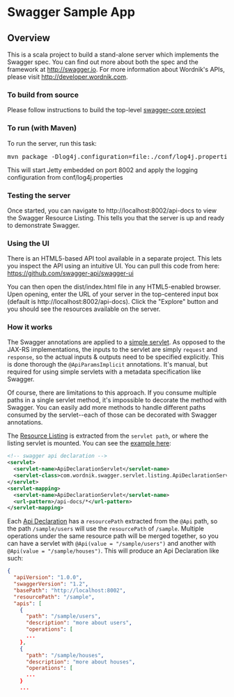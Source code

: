 # Swagger Sample App

## Overview
This is a scala project to build a stand-alone server which implements the Swagger spec.  You can find out 
more about both the spec and the framework at http://swagger.io.  For more information 
about Wordnik's APIs, please visit http://developer.wordnik.com.

### To build from source
Please follow instructions to build the top-level [swagger-core project](https://github.com/swagger-api/swagger-core)


### To run (with Maven)
To run the server, run this task:
<pre>
mvn package -Dlog4j.configuration=file:./conf/log4j.properties jetty:run
</pre>

This will start Jetty embedded on port 8002 and apply the logging configuration from conf/log4j.properties

### Testing the server
Once started, you can navigate to http://localhost:8002/api-docs to view the Swagger Resource Listing.
This tells you that the server is up and ready to demonstrate Swagger.

### Using the UI
There is an HTML5-based API tool available in a separate project.  This lets you inspect the API using an 
intuitive UI.  You can pull this code from here:  https://github.com/swagger-api/swagger-ui

You can then open the dist/index.html file in any HTML5-enabled browser.  Upen opening, enter the
URL of your server in the top-centered input box (default is http://localhost:8002/api-docs).  Click the "Explore" 
button and you should see the resources available on the server.

### How it works
The Swagger annotations are applied to a [simple servlet](https://github.com/swagger-api/swagger-core/blob/develop-1.3/samples/scala-servlet/src/main/scala/com/wordnik/swagger/sample/servlet/SampleServlet.scala#L14).  As opposed to the JAX-RS implementations, the inputs to the servlet are simply `request` and `response`, so the actual inputs & outputs need to be specified explicitly.  This is done thorough the `@ApiParamsImplicit` annotations.  It's manual, but required for using simple servlets with a metadata specification like Swagger.

Of course, there are limitations to this approach.  If you consume multiple paths in a single servlet method, it's impossible to decorate the method with Swagger.  You can easily add more methods to handle different paths consumed by the servlet--each of those can be decorated with Swagger annotations.

The [Resource Listing](https://github.com/swagger-api/swagger-core/wiki/Resource-Listing) is extracted from the `servlet path`, or where the listing servlet is mounted.  You can see the [example here](https://github.com/swagger-api/swagger-core/blob/develop-1.3/samples/scala-servlet/src/main/webapp/WEB-INF/web.xml#L35):

```xml
<!-- swagger api declaration -->
<servlet>
  <servlet-name>ApiDeclarationServlet</servlet-name>
  <servlet-class>com.wordnik.swagger.servlet.listing.ApiDeclarationServlet</servlet-class>
</servlet>
<servlet-mapping>
  <servlet-name>ApiDeclarationServlet</servlet-name>
  <url-pattern>/api-docs/*</url-pattern>
</servlet-mapping>
```

Each [Api Declaration](https://github.com/swagger-api/swagger-core/wiki/API-Declaration) has a `resourcePath` extracted from the `@Api` path, so the path `/sample/users` will use the `resourcePath` of `/sample`.  Multiple operations under the same resource path will be merged together, so you can have a servlet with `@Api(value = "/sample/users")` and another with `@Api(value = "/sample/houses")`.  This will produce an Api Declaration like such:

```json
{
  "apiVersion": "1.0.0",
  "swaggerVersion": "1.2",
  "basePath": "http://localhost:8002",
  "resourcePath": "/sample",
  "apis": [
    {
      "path": "/sample/users",
      "description": "more about users",
      "operations": [
      ...
    }, 
    {
      "path": "/sample/houses",
      "description": "more about houses",
      "operations": [
      ...
    }
    ...
```

